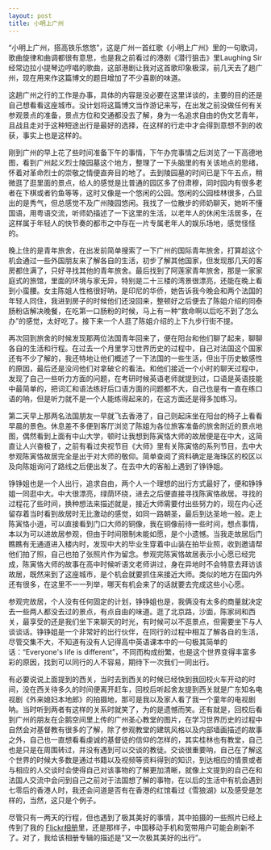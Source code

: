 ```yaml
---
layout: post
title: 小明上广州
---
```


“小明上广州，搭高铁乐悠悠”，这是广州一首红歌《小明上广州》里的一句歌词，歌曲旋律和曲调都很有意思，也是我之前看过的港剧《潜行狙击》里Laughing Sir 经常边拉小提琴边哼唱的歌曲，这部港剧让我对这首歌印象极深，前几天去了趟广州，现在用来作这篇博文的题目增加了不少喜剧的味道。

这趟广州之行的工作是办事，具体的内容是没必要在这里详谈的，主要的目的还是自己想看看这座城市。没计划将这篇博文当作游记来写，在出发之前没做任何有关参观景点的准备，景点方位和交通都没去了解，身为一名追求自由的伪文艺青年，且战且走对于这种短途出行是最好的选择，在这样的行走中才会得到意想不到的收获，事实上也是这样的。

刚到广州的早上花了些时间准备下午的事情，下午办完事情之后浏览了一下高德地图，看到广州起义烈士陵园墓这个地方，整理了一下头脑里的有关该地点的思绪，怀着对革命烈士的崇敬之情便直奔目的地了。去到陵园墓的时间已是下午五点，稍微逛了逛里面的景点，给人的感觉是比普通的园区多了份肃穆，同时园内有很多老者在下棋或者钓鱼等等，这时又像是一个悠闲的公园。悠闲的公园桂林很多，凸显出的是秀气，但总感觉不及广州陵园悠闲。我找了一位散步的师奶聊天，她听不懂国语，用粤语交流，听师奶描述了一下这里的生活，以老年人的休闲生活居多，在这样属于年轻人的快节奏的都市之中存在一片专属老年人的娱乐场地，感觉怪怪的。

晚上住的是青年旅舍，在出发前简单搜索了一下广州的国际青年旅舍，打算趁这个机会通过一些外国朋友来了解各自的生活，初步了解其他国家，但发现那几天的客房都住满了，只好寻找其他的青年旅舍。最后找到了阿莲家青年旅舍，那是一家家庭式的旅馆，里面的环境与家无异，特别是二十三楼的湾景很漂亮，还能在晚上看到小蛮腰。女主陈姐人性格很好呐，是印尼的华侨，她告诉我今晚会和两个法国的年轻人同住，我进到房子的时候他们还没回来，整顿好之后便去了陈姐介绍的同泰肠粉店解决晚餐，在吃第一口肠粉的时候，马上有一种“救命啊以后吃不到了怎么办”的感觉，太好吃了。接下来一个人逛了陈姐介绍的上下九步行街不提。

再次回到旅舍的时候发现那两位法国青年回来了，便在阳台和他们聊了起来，聊聊各自的生活和行程。在过去一个月里学习世界历史的过程中，自己对法国这个国家还有不少了解的，我还特地让他们概述了一下法国的一些生活，但出于历史敏感性的原因，最后还是没问他们对拿破仑的看法。和他们接近一个小时的聊天过程中，发现了自己一些听力方面的问题，在考研时候英语老师就提到过，口语是英语技能中最简单的，把词汇和语法练好后口语方面的问题都不大，自己也是有一直在练口语的呐，但是听力就不是一个人能练得起来的，在这方面还是得多加练习。

第二天早上那两名法国朋友一早就飞去香港了，自己则起床坐在阳台的椅子上看看早晨的景色。休息差不多便到客厅浏览了陈姐为各位旅客准备的旅舍附近的景点地图，偶然看到上面有中山大学，顿时让我想到陈寅恪大师的故居便是在中大，这简直让人兴奋极了，之前有看过央视节目《大师》里有关陈寅恪的系列节目，去中大参观陈寅恪故居完全是出于对大师的敬仰。简单查阅了资料确定是海珠区的校区以及向陈姐询问了路线之后便出发了。在去中大的客船上遇到了铮铮姐。

铮铮姐也是一个人出行，追求自由，两个人一个理想的出行方式最好了，便和铮铮姐一同逛中大。中大很漂亮，绿荫环绕，进去之后便直接寻找陈寅恪故居。寻找的过程花了些时间，换种想法来描述就是，接近大师需要付出些努力的，现在内心还留存着当时看到故居时无比激动的感觉，如同一路朝圣，最后到达圣地一般。走上陈寅恪小道，可以直接看到门口大师的铜像，我在铜像前待一些时间，想点事情，本以为可以进故居参观，但由于时间限制未能如愿，是个小遗憾。当我走故居后门瞧瞧有无通道进入楼内时，发现中大的毕业生穿着中山装在拍毕业照，收到邀请帮他们拍了照，自己也拍了张照片作为留念。参观完陈寅恪故居表示小心愿已经完成，陈寅恪大师的故事在高中时候听语文老师讲过，身在异地时不会特意去拜访该故居，既然来到了这座城市，是个机会就要抓住来接近大师。类似的地方在国内外还有很多，在这里不一一列举，哪天有机会来了的话就要去完成这些小心愿。

参观完故居，个人没有任何固定的计划，铮铮姐也是，我俩没有太多的商量就决定去一些两人都没去过的景点，有点自由的味道。逛了北京路，沙面，陈家祠和西关，最享受的还是我们坐下来聊天的时光，有时候可以不逛景点，但需要坐下与人谈谈话。铮铮姐是一个非常好的出行伙伴，在同行的过程中相互了解各自的生活，尽管交集不大，不知道有没有人记得高中英语课本中的一句极其简单的话：“Everyone's life is different”，不同而构成纷繁，也是这个世界变得丰富多彩的原因，找到可以同行的人不容易，期待下一次我们一同出行。

有必要说说上面提到的西关，当时去到西关的时候已经快到我回校火车开动的时间，没在西关待多久的时间便离开赶车，回校后听起舍友提到西关就是广东知名电视剧《外来媳妇本地郎》的拍摄地，那可是我以及家人看了我一个童年的电视剧呐。当时听到两者有这样的关系时就笑了，为的是遗憾而笑。还有就是，回校后看到广州的朋友在企鹅空间里上传的广州圣心教堂的图片，在学习世界历史的过程中自然会对基督教有很多的了解，除了参观教堂的建筑风格以及内部墙画描述的故事之外，自己也一直想看看虔诚的基督徒的信仰的怎样的，其实桂林也有教堂，自己也是只是在周围转过，并没有遇到可以交谈的教徒。交谈很重要呐，自己在了解这个世界的时候大多数是通过书籍以及视频等资料得到的知识，到达相应的情景或者与相应的人交谈时会使得自己对该事物的了解更加清晰，就像上文提到的自己在和法国人交流中会问到自己之前对于法国想了解的事物，在以后的生活中有机会遇到七零后的香港人时，我还会问道是否有在香港的红馆看过《雪狼湖》以及感受是怎样的，当然，这只是个例子。

尽管只有一两天的行程，但也遇到了极其美好的事情，其中拍摄的一些照片已经上传到了我的 <a href="http://www.flickr.com/lattespirit/sets/">Flickr相册</a>里，还是那样子，中国移动手机和宽带用户可能会刷新不了。对了，我给该相册专辑的描述是“又一次极其美好的出行”。